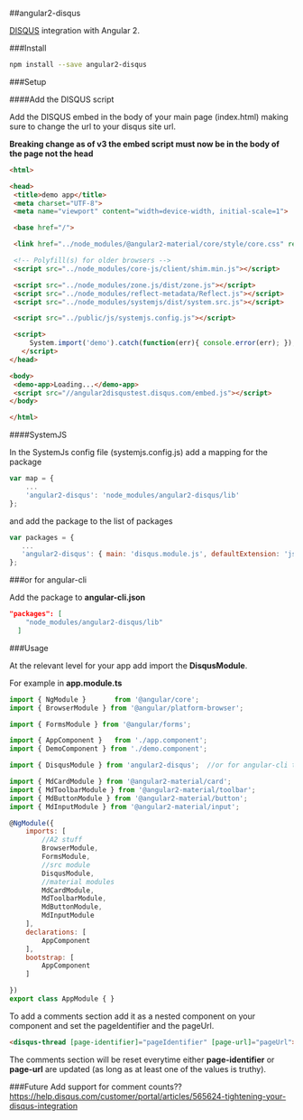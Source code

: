 ##angular2-disqus

[DISQUS](https://disqus.com/) integration with Angular 2.

###Install

```bash
npm install --save angular2-disqus
```

###Setup

####Add the DISQUS script

Add the DISQUS embed in the body of your main page (index.html) making sure to change the url to your disqus site url.

**Breaking change as of v3 the embed script must now be in the body of the page not the head**

 ```html
<html>

<head>
  <title>demo app</title>
  <meta charset="UTF-8">
  <meta name="viewport" content="width=device-width, initial-scale=1">

  <base href="/">

  <link href="../node_modules/@angular2-material/core/style/core.css" rel="stylesheet">

  <!-- Polyfill(s) for older browsers -->
  <script src="../node_modules/core-js/client/shim.min.js"></script>

  <script src="../node_modules/zone.js/dist/zone.js"></script>
  <script src="../node_modules/reflect-metadata/Reflect.js"></script>
  <script src="../node_modules/systemjs/dist/system.src.js"></script>

  <script src="../public/js/systemjs.config.js"></script>

  <script>
      System.import('demo').catch(function(err){ console.error(err); });
    </script>
</head>

<body>
  <demo-app>Loading...</demo-app>
  <script src="//angular2disqustest.disqus.com/embed.js"></script>
</body>

</html>
```

####SystemJS

In the SystemJs config file (systemjs.config.js) add a mapping for the package

```javascript
var map = {
    ...
    'angular2-disqus': 'node_modules/angular2-disqus/lib'
};
```

and add the package to the list of packages

 ```javascript
var packages = {
    ...
    'angular2-disqus': { main: 'disqus.module.js', defaultExtension: 'js' }
};
```
###or for angular-cli

Add the package to **angular-cli.json** 

```json
"packages": [
    "node_modules/angular2-disqus/lib"
  ]
```

###Usage

At the relevant level for your app add import the **DisqusModule**.

For example in **app.module.ts**

```javascript
import { NgModule }       from '@angular/core';
import { BrowserModule } from '@angular/platform-browser';

import { FormsModule } from '@angular/forms';

import { AppComponent }   from './app.component';
import { DemoComponent } from './demo.component';

import { DisqusModule } from 'angular2-disqus';  //or for angular-cli the path will be ../../node_modules/angular2-disqus

import { MdCardModule } from '@angular2-material/card';
import { MdToolbarModule } from '@angular2-material/toolbar';
import { MdButtonModule } from '@angular2-material/button';
import { MdInputModule } from '@angular2-material/input';

@NgModule({
    imports: [
        //A2 stuff
        BrowserModule,
        FormsModule,
        //src module
        DisqusModule,
        //material modules
        MdCardModule,
        MdToolbarModule,
        MdButtonModule,
        MdInputModule
    ],
    declarations: [
        AppComponent
    ],
    bootstrap: [
        AppComponent
    ]

})
export class AppModule { }
```

To add a comments section add it as a nested component on your component and set the pageIdentifier and the pageUrl.

```html
<disqus-thread [page-identifier]="pageIdentifier" [page-url]="pageUrl"></disqus-thread>
```

The comments section will be reset everytime either **page-identifier** or **page-url** are updated (as long as at least one of the values is truthy). 

###Future
Add support for comment counts??
https://help.disqus.com/customer/portal/articles/565624-tightening-your-disqus-integration
